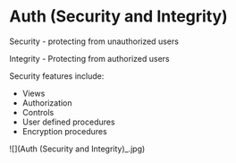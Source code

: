 # Auth (Security and Integrity)
Security - protecting from unauthorized users

Integrity - Protecting from authorized users

Security features include:

*   Views
*   Authorization  
*   Controls
*   User defined procedures
*   Encryption procedures

![](Auth (Security and Integrity)_.jpg)